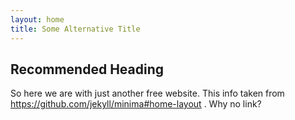 ```yaml
---
layout: home
title: Some Alternative Title
---
```

## Recommended Heading
So here we are with just another free website.
This info taken from https://github.com/jekyll/minima#home-layout . Why no link?
